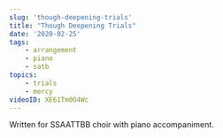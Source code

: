 ```yaml
---
slug: 'though-deepening-trials'
title: "Though Deepening Trials"
date: '2020-02-25'
tags: 
    - arrangement
    - piano
    - satb
topics: 
    - trials
    - mercy
videoID: XE61Tm0O4Wc
---
```


Written for SSAATTBB choir with piano accompaniment.
